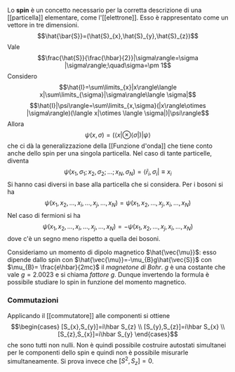 Lo **spin** è un concetto necessario per la corretta descrizione di una [[particella]] elementare, come l'[[elettrone]]. Esso è rappresentato come un vettore in tre dimensioni.
$$\hat{\bar{S}}=(\hat{S}_{x},\hat{S}_{y},\hat{S}_{z})$$
Vale
$$\frac{\hat{S}}{\frac{\hbar}{2}}|\sigma\rangle=\sigma |\sigma\rangle;\quad\sigma=\pm 1$$
Considero
$$\hat{I}=\sum\limits_{x}|x\rangle\langle x|\sum\limits_{\sigma}|\sigma\rangle\langle \sigma|$$
$$\hat{I}|\psi\rangle=\sum\limits_{x,\sigma}(|x\rangle\otimes |\sigma\rangle)(\langle x|\otimes \langle \sigma|)|\psi\rangle$$
Allora
$$\psi(x,\sigma)=(\langle x|\otimes \langle \sigma|)|\psi\rangle$$
che ci dà la generalizzazione della [[Funzione d'onda]] che tiene conto anche dello spin per una singola particella. Nel caso di tante particelle, diventa
$$\psi(x_{1},\sigma_{1};x_{2},\sigma_{2};\ldots;x_{N},\sigma_{N})=\langle \bar{r}_{i},\sigma_{i}|\equiv x_{i}$$
Si hanno casi diversi in base alla particella che si considera. Per i bosoni si ha
$$\psi(x_{1},x_{2},\ldots,x_{i},\ldots,x_{j},\ldots,x_{N})=\psi(x_{1},x_{2},\ldots,x_{j},x_{i},\ldots,x_{N})$$
Nel caso di fermioni si ha
$$\psi(x_{1},x_{2},\ldots,x_{i},\ldots,x_{j},\ldots,x_{N})=-\psi(x_{1},x_{2},\ldots,x_{j},x_{i},\ldots,x_{N})$$
dove c'è un segno meno rispetto a quella dei bosoni.

Consideriamo un momento di dipolo magnetico $\hat{\vec{\mu}}$: esso dipende dallo spin con $\hat{\vec{\mu}}=-\mu_{B}g\hat{\vec{S}}$ con $\mu_{B}= \frac{e\hbar}{2mc}$ il *magnetone di Bohr*. $g$ è una costante che vale $g=2.0023$ e si chiama *fattore g*. Dunque invertendo la formula è possibile studiare lo spin in funzione del momento magnetico.
### Commutazioni
Applicando il [[commutatore]] alle componenti si ottiene
$$\begin{cases}
[S_{x},S_{y}]=i\hbar S_{z} \\
[S_{y},S_{z}]=i\hbar S_{x} \\
[S_{z},S_{x}]=i\hbar S_{y}
\end{cases}$$
che sono tutti non nulli. Non è quindi possibile costruire autostati simultanei per le componenti dello spin e quindi non è possibile misurarle simultaneamente. Si prova invece che $[S^{2},S_{z}]=0$.